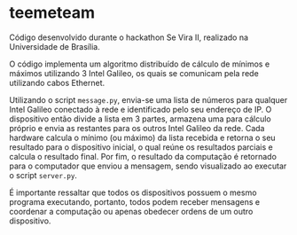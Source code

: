 # teemeteam
Código desenvolvido durante o hackathon Se Vira II, realizado na Universidade de Brasília.

O código implementa um algoritmo distribuído de cálculo de mínimos e máximos utilizando 3 Intel Galileo, os quais se comunicam pela rede utilizando cabos Ethernet.

Utilizando o script `message.py`, envia-se uma lista de números para qualquer Intel Galileo conectado à rede e identificado pelo seu endereço de IP. O dispositivo então divide a lista em 3 partes, armazena uma para cálculo próprio e envia as restantes para os outros Intel Galileo da rede. Cada hardware calcula o mínimo (ou máximo) da lista recebida e retorna o seu resultado para o dispositivo inicial, o qual reúne os resultados parciais e calcula o resultado final. Por fim, o resultado da computação é retornado para o computador que enviou a mensagem, sendo visualizado ao executar o script `server.py`.

É importante ressaltar que todos os dispositivos possuem o mesmo programa executando, portanto, todos podem receber mensagens e coordenar a computação ou apenas obedecer ordens de um outro dispositivo.
